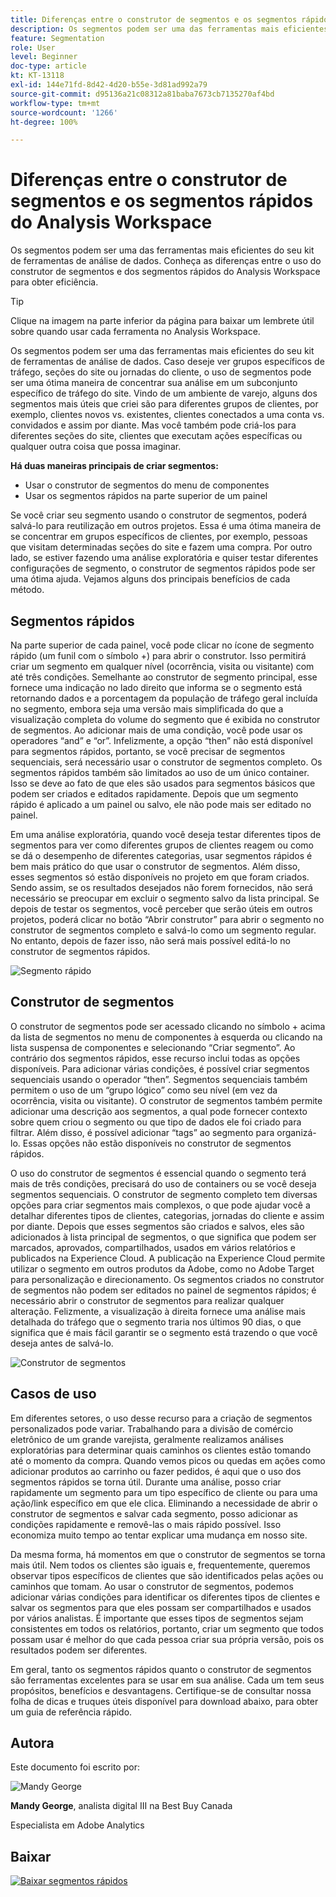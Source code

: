 ```yaml
---
title: Diferenças entre o construtor de segmentos e os segmentos rápidos do Analysis Workspace
description: Os segmentos podem ser uma das ferramentas mais eficientes do seu kit de ferramentas de análise de dados. Conheça as diferenças entre o uso do construtor de segmentos e dos segmentos rápidos do Analysis Workspace para obter eficiência.
feature: Segmentation
role: User
level: Beginner
doc-type: article
kt: KT-13118
exl-id: 144e71fd-8d42-4d20-b55e-3d81ad992a79
source-git-commit: d95136a21c08312a81baba7673cb7135270af4bd
workflow-type: tm+mt
source-wordcount: '1266'
ht-degree: 100%

---
```


# Diferenças entre o construtor de segmentos e os segmentos rápidos do Analysis Workspace

Os segmentos podem ser uma das ferramentas mais eficientes do seu kit de ferramentas de análise de dados. Conheça as diferenças entre o uso do construtor de segmentos e dos segmentos rápidos do Analysis Workspace para obter eficiência.

>[!TIP]
>
> Clique na imagem na parte inferior da página para baixar um lembrete útil sobre quando usar cada ferramenta no Analysis Workspace.

Os segmentos podem ser uma das ferramentas mais eficientes do seu kit de ferramentas de análise de dados. Caso deseje ver grupos específicos de tráfego, seções do site ou jornadas do cliente, o uso de segmentos pode ser uma ótima maneira de concentrar sua análise em um subconjunto específico de tráfego do site. Vindo de um ambiente de varejo, alguns dos segmentos mais úteis que criei são para diferentes grupos de clientes, por exemplo, clientes novos vs. existentes, clientes conectados a uma conta vs. convidados e assim por diante. Mas você também pode criá-los para diferentes seções do site, clientes que executam ações específicas ou qualquer outra coisa que possa imaginar.

**Há duas maneiras principais de criar segmentos:**

* Usar o construtor de segmentos do menu de componentes
* Usar os segmentos rápidos na parte superior de um painel

Se você criar seu segmento usando o construtor de segmentos, poderá salvá-lo para reutilização em outros projetos. Essa é uma ótima maneira de se concentrar em grupos específicos de clientes, por exemplo, pessoas que visitam determinadas seções do site e fazem uma compra. Por outro lado, se estiver fazendo uma análise exploratória e quiser testar diferentes configurações de segmento, o construtor de segmentos rápidos pode ser uma ótima ajuda. Vejamos alguns dos principais benefícios de cada método.

## Segmentos rápidos

Na parte superior de cada painel, você pode clicar no ícone de segmento rápido (um funil com o símbolo +) para abrir o construtor. Isso permitirá criar um segmento em qualquer nível (ocorrência, visita ou visitante) com até três condições. Semelhante ao construtor de segmento principal, esse fornece uma indicação no lado direito que informa se o segmento está retornando dados e a porcentagem da população de tráfego geral incluída no segmento, embora seja uma versão mais simplificada do que a visualização completa do volume do segmento que é exibida no construtor de segmentos. Ao adicionar mais de uma condição, você pode usar os operadores “and” e “or”. Infelizmente, a opção “then” não está disponível para segmentos rápidos, portanto, se você precisar de segmentos sequenciais, será necessário usar o construtor de segmentos completo. Os segmentos rápidos também são limitados ao uso de um único container. Isso se deve ao fato de que eles são usados para segmentos básicos que podem ser criados e editados rapidamente. Depois que um segmento rápido é aplicado a um painel ou salvo, ele não pode mais ser editado no painel.

Em uma análise exploratória, quando você deseja testar diferentes tipos de segmentos para ver como diferentes grupos de clientes reagem ou como se dá o desempenho de diferentes categorias, usar segmentos rápidos é bem mais prático do que usar o construtor de segmentos. Além disso, esses segmentos só estão disponíveis no projeto em que foram criados. Sendo assim, se os resultados desejados não forem fornecidos, não será necessário se preocupar em excluir o segmento salvo da lista principal. Se depois de testar os segmentos, você perceber que serão úteis em outros projetos, poderá clicar no botão “Abrir construtor” para abrir o segmento no construtor de segmentos completo e salvá-lo como um segmento regular. No entanto, depois de fazer isso, não será mais possível editá-lo no construtor de segmentos rápidos.

![Segmento rápido](assets/quick-segement.png)

## Construtor de segmentos

O construtor de segmentos pode ser acessado clicando no símbolo + acima da lista de segmentos no menu de componentes à esquerda ou clicando na lista suspensa de componentes e selecionando “Criar segmento”. Ao contrário dos segmentos rápidos, esse recurso inclui todas as opções disponíveis. Para adicionar várias condições, é possível criar segmentos sequenciais usando o operador “then”. Segmentos sequenciais também permitem o uso de um “grupo lógico” como seu nível (em vez da ocorrência, visita ou visitante). O construtor de segmentos também permite adicionar uma descrição aos segmentos, a qual pode fornecer contexto sobre quem criou o segmento ou que tipo de dados ele foi criado para filtrar. Além disso, é possível adicionar “tags” ao segmento para organizá-lo. Essas opções não estão disponíveis no construtor de segmentos rápidos.

O uso do construtor de segmentos é essencial quando o segmento terá mais de três condições, precisará do uso de containers ou se você deseja segmentos sequenciais. O construtor de segmento completo tem diversas opções para criar segmentos mais complexos, o que pode ajudar você a detalhar diferentes tipos de clientes, categorias, jornadas do cliente e assim por diante. Depois que esses segmentos são criados e salvos, eles são adicionados à lista principal de segmentos, o que significa que podem ser marcados, aprovados, compartilhados, usados em vários relatórios e publicados na Experience Cloud. A publicação na Experience Cloud permite utilizar o segmento em outros produtos da Adobe, como no Adobe Target para personalização e direcionamento. Os segmentos criados no construtor de segmentos não podem ser editados no painel de segmentos rápidos; é necessário abrir o construtor de segmentos para realizar qualquer alteração. Felizmente, a visualização à direita fornece uma análise mais detalhada do tráfego que o segmento traria nos últimos 90 dias, o que significa que é mais fácil garantir se o segmento está trazendo o que você deseja antes de salvá-lo.

![Construtor de segmentos](assets/segment-builder-quick.png)

## Casos de uso

Em diferentes setores, o uso desse recurso para a criação de segmentos personalizados pode variar. Trabalhando para a divisão de comércio eletrônico de um grande varejista, geralmente realizamos análises exploratórias para determinar quais caminhos os clientes estão tomando até o momento da compra. Quando vemos picos ou quedas em ações como adicionar produtos ao carrinho ou fazer pedidos, é aqui que o uso dos segmentos rápidos se torna útil. Durante uma análise, posso criar rapidamente um segmento para um tipo específico de cliente ou para uma ação/link específico em que ele clica. Eliminando a necessidade de abrir o construtor de segmentos e salvar cada segmento, posso adicionar as condições rapidamente e removê-las o mais rápido possível. Isso economiza muito tempo ao tentar explicar uma mudança em nosso site.

Da mesma forma, há momentos em que o construtor de segmentos se torna mais útil. Nem todos os clientes são iguais e, frequentemente, queremos observar tipos específicos de clientes que são identificados pelas ações ou caminhos que tomam. Ao usar o construtor de segmentos, podemos adicionar várias condições para identificar os diferentes tipos de clientes e salvar os segmentos para que eles possam ser compartilhados e usados por vários analistas. É importante que esses tipos de segmentos sejam consistentes em todos os relatórios, portanto, criar um segmento que todos possam usar é melhor do que cada pessoa criar sua própria versão, pois os resultados podem ser diferentes.

Em geral, tanto os segmentos rápidos quanto o construtor de segmentos são ferramentas excelentes para se usar em sua análise. Cada um tem seus propósitos, benefícios e desvantagens. Certifique-se de consultar nossa folha de dicas e truques úteis disponível para download abaixo, para obter um guia de referência rápido.

## Autora

Este documento foi escrito por:

![Mandy George](assets/mandy-george.jpg)

**Mandy George**, analista digital III na Best Buy Canada

Especialista em Adobe Analytics

## Baixar

[![Baixar segmentos rápidos](assets/quick-segments-download-small.jpg)](assets/Adobe_Analytics_Segments_Vs_Segment_Builder_Reference_Guide.pdf)
